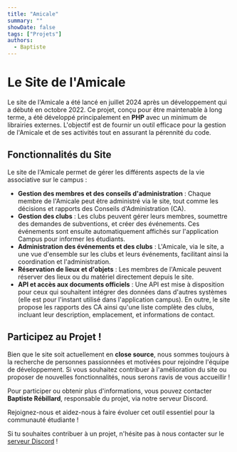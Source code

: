 ```yaml
---
title: "Amicale"
summary: ""
showDate: false
tags: ["Projets"]
authors:
  - Baptiste
---
```


# Le Site de l'Amicale

Le site de l'Amicale a été lancé en juillet 2024 après un développement qui a débuté en octobre 2022. Ce projet, conçu pour être maintenable à long terme, a été développé principalement en **PHP** avec un minimum de librairies externes. L'objectif est de fournir un outil efficace pour la gestion de l'Amicale et de ses activités tout en assurant la pérennité du code.

## Fonctionnalités du Site

Le site de l'Amicale permet de gérer les différents aspects de la vie associative sur le campus :

- **Gestion des membres et des conseils d'administration** : Chaque membre de l'Amicale peut être administré via le site, tout comme les décisions et rapports des Conseils d'Administration (CA).
- **Gestion des clubs** : Les clubs peuvent gérer leurs membres, soumettre des demandes de subventions, et créer des événements. Ces événements sont ensuite automatiquement affichés sur l'application Campus pour informer les étudiants.
- **Administration des événements et des clubs** : L'Amicale, via le site, a une vue d'ensemble sur les clubs et leurs événements, facilitant ainsi la coordination et l'administration.
- **Réservation de lieux et d'objets** : Les membres de l'Amicale peuvent réserver des lieux ou du matériel directement depuis le site.
- **API et accès aux documents officiels** : Une API est mise à disposition pour ceux qui souhaitent intégrer des données dans d'autres systèmes (elle est pour l'instant utilisé dans l'application campus). En outre, le site propose les rapports des CA ainsi qu'une liste complète des clubs, incluant leur description, emplacement, et informations de contact.

## Participez au Projet !

Bien que le site soit actuellement en **close source**, nous sommes toujours à la recherche de personnes passionnées et motivées pour rejoindre l'équipe de développement. Si vous souhaitez contribuer à l'amélioration du site ou proposer de nouvelles fonctionnalités, nous serons ravis de vous accueillir !

Pour participer ou obtenir plus d'informations, vous pouvez contacter **Baptiste Rébillard**, responsable du projet, via notre serveur Discord.

Rejoignez-nous et aidez-nous à faire évoluer cet outil essentiel pour la communauté étudiante !

Si tu souhaites contribuer à un projet, n'hésite pas à nous contacter sur le [serveur Discord](https://discord.gg/9G8cWyK) !
